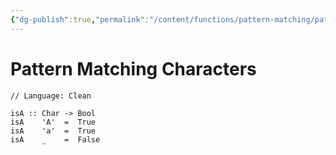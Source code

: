 ```yaml
---
{"dg-publish":true,"permalink":"/content/functions/pattern-matching/pattern-matching-characters/","created":"2023-07-07T22:25:20.472+02:00","updated":"2023-07-07T22:47:58.033+02:00"}
---
```



# Pattern Matching Characters

```Clean
// Language: Clean

isA :: Char -> Bool
isA    'A'  =  True
isA    'a'  =  True
isA    _    =  False
```